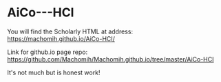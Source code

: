 # AiCo---HCI

You will find the Scholarly HTML at address: https://machomih.github.io/AiCo-HCI/

Link for github.io page repo: https://github.com/Machomih/Machomih.github.io/tree/master/AiCo-HCI

It's not much but is honest work!
